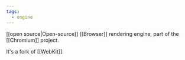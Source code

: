 ```yaml
---
tags:
  - engine
---
```

[[open source|Open-source]] [[Browser]] rendering engine, part of the [[Chromium]] project.

It's a fork of [[WebKit]].